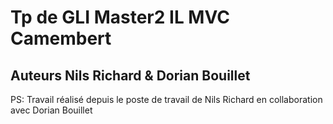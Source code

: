 # Tp de GLI Master2 IL MVC Camembert

## Auteurs Nils Richard & Dorian Bouillet

PS: Travail réalisé depuis le poste de travail de Nils Richard en collaboration avec Dorian Bouillet
